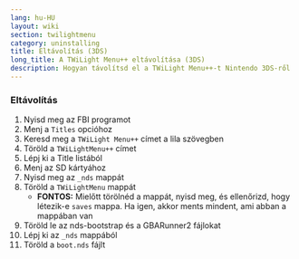 ```yaml
---
lang: hu-HU
layout: wiki
section: twilightmenu
category: uninstalling
title: Eltávolítás (3DS)
long_title: A TWiLight Menu++ eltávolítása (3DS)
description: Hogyan távolítsd el a TWiLight Menu++-t Nintendo 3DS-ről
---
```


### Eltávolítás
1. Nyisd meg az FBI programot
1. Menj a `Titles` opcióhoz
1. Keresd meg a `TWiLight Menu++` címet a lila szövegben
1. Töröld a `TWiLightMenu++` címet
1. Lépj ki a Title listából
1. Menj az SD kártyához
1. Nyisd meg az `_nds` mappát
1. Töröld a `TWiLightMenu` mappát
    - **FONTOS:** Mielőtt törölnéd a mappát, nyisd meg, és ellenőrizd, hogy létezik-e `saves` mappa. Ha igen, akkor ments mindent, ami abban a mappában van
1. Töröld le az nds-bootstrap és a GBARunner2 fájlokat
1. Lépj ki az `_nds` mappából
1. Töröld a `boot.nds` fájlt
